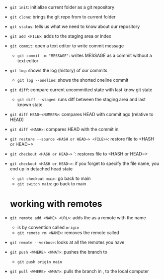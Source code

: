 - `git init`: initialize current folder as a git repository
- `git clone`: brings the git repo from <URL> to current folder
- `git status`: tells us what we need to know about our repository

- `git add <FILE>`: adds <FILE> to the staging area or index
- `git commit`: open a text editor to write commit message
  - `git commit -m "MESSAGE"`: writes MESSAGE as a commit without a text editor

- `git log`: shows the log (history) of our commits
  - `git log --oneline`: shows the shorted oneline commit

- `git diff`: compare current uncommitted state with last know git state
  - `git diff --staged`: runs diff between the staging area and last known state

- `git diff HEAD~<NUMBER>`: compares HEAD with commit <NUMBER> ago (relative to HEAD)
- `git diff <HASH>`: compares HEAD with the commit in <HASH>

- `git restore --source <HASH or HEAD~> <FILE>>`: restore file to <HASH or HEAD~>
- `git checkout <HASH or HEAD~>` <FILE>`: restores file to <HASH or HEAD~>
- `git checkout <HASH or HEAD~>`: if you forget to specify the file name, you end up in detached head state
  - `git checkout main`: go back to main
  - `git switch main`: go back to main

  # working with remotes
  
- `git remote add <NAME> <URL>`: adds the <URL> as a remote with the name <NAME>
  - <NAME> is by convention called `origin`
  - `git remote rm <NAME>`: removes the remote called <NAME>
- `git remote --verbose`: looks at all the remotes you have
- `git push <WHERE> <WHAT>`: pushes the <WHAT> branch to <WHERE>
  - `git push origin main`
- `git pull <WHERE> <WHAT>`: pulls the <WHAT> branch in <WHERE>, to the local computer
